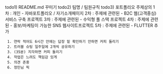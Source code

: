 todo1) README.md  꾸미기
todo2) 팀명 / 팀원규칙
todo3) 포트폴리오 주제상의
	 1차 : 개인 - 자바포트폴리오 / 자기소개페이지
     2차 : 주제에 관련된 - B2C 웹(고객중심) 서비스 구축 프로젝트
	 3차 : 주제에 관련된 - 수익형 풀 스택 프로젝트
	 4차 : 주제에 관련된 - 홍보/마케팅이 가능한 SNS 웹사이트프로젝트
	 5차 : 주제에 관련된 - FLUTTER 추가 


	 1. 연락 적어도 6시간 안에는 답장 밑 확인하기 안하면 커피 돌리기
	 2. 트러블 슈팅 일주일에 2개씩 공유하기
	 3. (35분) 지각하면 커피 돌리기  
	 4. 작업은 느려도 책임감 있게
	 5. 의견 존중
	 6. 정민님 픽